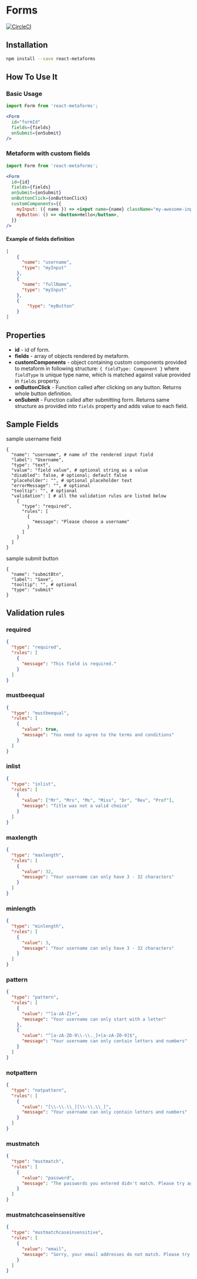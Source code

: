 # Forms

[![CircleCI](https://circleci.com/gh/flsy/react-metaforms/tree/master.svg?style=svg)](https://circleci.com/gh/flsy/react-metaforms/tree/master)

## Installation

```bash
npm install --save react-metaforms
```

## How To Use It

### Basic Usage

```jsx
import Form from 'react-metaforms';

<Form
  id="formId"
  fields={fields}
  onSubmit={onSubmit}
/>  
```

### Metaform with custom fields

```jsx
import Form from 'react-metaforms';

<Form
  id={id}
  fields={fields}
  onSubmit={onSubmit}
  onButtonClick={onButtonClick}
  customComponents={{
    myInput: ({ name }) => <input name={name} className="my-awesome-input" />,
    myButton: () => <button>Hello</button>,
  }}
/>
```

#### Example of fields definition

```json
[
    {
      "name": "username",
      "type": "myInput"
    },
    {
      "name": "fullName",
      "type": "myInput"
    },
    {
        "type": "myButton"
    }
]
```

## Properties

* **id** - id of form.
* **fields** - array of objects rendered by metaform.
* **customComponents** - object containing custom components provided to metaform in following structure: ```{ fieldType: Component }``` where ```fieldType``` is unique type name, which is matched against value provided in ```fields``` property.
* **onButtonClick** - Function called after clicking on any button. Returns whole button definition.
* **onSubmit** - Function called after submitting form. Returns same structure as provided into ```fields``` property and adds value to each field.

## Sample Fields

sample username field 
```
{
  "name": "username", # name of the rendered input field
  "label": "Username",
  "type": "text",
  "value": "field value", # optional string as a value
  "disabled": false, # optional; default false
  "placeholder": "", # optional placeholder text
  "errorMessage": "", # optional
  "tooltip": "", # optional
  "validation": [ # all the validation rules are listed below
    {
      "type": "required",
      "rules": [
        {
          "message": "Please choose a username"
        }
      ]
    }
  ]
}
```
sample submit button
```
{
  "name": "submitBtn",
  "label": "Save",
  "tooltip": "", # optional
  "type": "submit"
}
```

## Validation rules

### required

```json
{
  "type": "required",
  "rules": [
    {
      "message": "This field is required."
    }
  ]
}
```

### mustbeequal
```json
{
  "type": "mustbeequal",
  "rules": [
    {
      "value": true,
      "message": "You need to agree to the terms and conditions"
    }
  ]
}
```

### inlist
```json
{
  "type": "inlist",
  "rules": [
    {
      "value": ["Mr", "Mrs", "Ms", "Miss", "Dr", "Rev", "Prof"],
      "message": "Title was not a valid choice"
    }
  ]
}
```
### maxlength
```json
{
  "type": "maxlength",
  "rules": [
    {
      "value": 32,
      "message": "Your username can only have 3 - 32 characters"
    }
  ]
}
```

### minlength
```json
{
  "type": "minlength",
  "rules": [
    {
      "value": 3,
      "message": "Your username can only have 3 - 32 characters"
    }
  ]
}
```
### pattern
```json
{
  "type": "pattern",
  "rules": [
    {
      "value": "^[a-zA-Z]+",
      "message": "Your username can only start with a letter"
    },
    {
      "value": "^[a-zA-Z0-9\\-\\._]+[a-zA-Z0-9]$",
      "message": "Your username can only contain letters and numbers"
    }
  ]
}
```
### notpattern
```json
{
  "type": "notpattern",
  "rules": [
    {
      "value": "[\\-\\.\\_][\\-\\.\\_]",
      "message": "Your username can only contain letters and numbers"
    }
  ]
}
```

### mustmatch
```json
{
  "type": "mustmatch",
  "rules": [
    {
      "value": "password",
      "message": "The passwords you entered didn't match. Please try again"
    }
  ]
}
```
### mustmatchcaseinsensitive
```json
{
  "type": "mustmatchcaseinsensitive",
  "rules": [
    {
      "value": "email",
      "message": "Sorry, your email addresses do not match. Please try again"
    }
  ]
}
```
